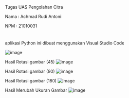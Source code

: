 Tugas UAS Pengolahan Citra

Nama : Achmad Rudi Antoni

NPM  : 21010031
#
#

aplikasi Python ini dibuat menggunakan Visual Studio Code

![image](https://github.com/achmad2003/Citra-Digital---Achmad-Rudi-Antoni/assets/171172386/1a8f54ed-de25-4f2a-81fd-d8aa815e0956)

Hasil Rotasi gambar (45)
![image](https://github.com/achmad2003/Citra-Digital---Achmad-Rudi-Antoni/assets/171172386/6e1bd44b-268d-4a95-acfb-eb16c3466d12)

Hasil Rotasi gambar (90)
![image](https://github.com/achmad2003/Citra-Digital---Achmad-Rudi-Antoni/assets/171172386/b19731c2-6fb2-4131-9c38-b7b91f88d33f)

Hasil Rotasi gambar (180)
![image](https://github.com/achmad2003/Citra-Digital---Achmad-Rudi-Antoni/assets/171172386/67b7945c-ced6-42df-9b2f-f2dd89c6f4b5)

Hasil Merubah Ukuran Gambar
![image](https://github.com/achmad2003/Citra-Digital---Achmad-Rudi-Antoni/assets/171172386/35bace28-4634-42d5-b314-5dffe84b5096)


